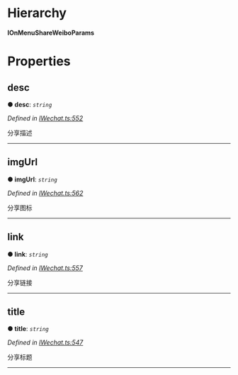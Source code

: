 

# Hierarchy

**IOnMenuShareWeiboParams**

# Properties

<a id="desc"></a>

##  desc

**● desc**: *`string`*

*Defined in [IWechat.ts:552](https://github.com/yc-typescript/jssdk/blob/4422e9c/src/IWechat.ts#L552)*

分享描述

___
<a id="imgurl"></a>

##  imgUrl

**● imgUrl**: *`string`*

*Defined in [IWechat.ts:562](https://github.com/yc-typescript/jssdk/blob/4422e9c/src/IWechat.ts#L562)*

分享图标

___
<a id="link"></a>

##  link

**● link**: *`string`*

*Defined in [IWechat.ts:557](https://github.com/yc-typescript/jssdk/blob/4422e9c/src/IWechat.ts#L557)*

分享链接

___
<a id="title"></a>

##  title

**● title**: *`string`*

*Defined in [IWechat.ts:547](https://github.com/yc-typescript/jssdk/blob/4422e9c/src/IWechat.ts#L547)*

分享标题

___

